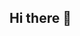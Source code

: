 ## Hi there 👋

<!--
**AnaFlavia4/AnaFlavia4** is a ✨ _special_ ✨ repository because its `README.md` (this file) appears on your GitHub profile.

- Estou estudando no [Alura] 

https://www.alura.com.br;/
-Estou me desemvolvendo na linguagem Java Script;
-Utilizo este espaço para organização e compartilhamento dos meus projetos desenvolvidos.
## você pode entrar em contato comigo 
00001069217992sp@al.educacoa.sp.gov.br
